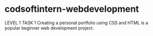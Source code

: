 # codsoftintern-webdevelopment
LEVEL 1 TASK 1  Creating a personal portfolio using CSS and HTML is a popular beginner web development  project.
